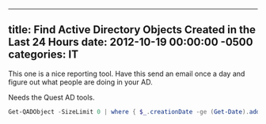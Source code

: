 ﻿---

title:  Find Active Directory Objects Created in the Last 24 Hours
date:   2012-10-19 00:00:00 -0500
categories: IT
---






This one is a nice reporting tool. Have this send an email once a day and figure out what people are doing in your AD.

Needs the Quest AD tools.

```powershell
Get-QADObject -SizeLimit 0 | where { $_.creationDate -ge (Get-Date).addhours(-24) } | Format-Table Name, Type, Creationdate
```



